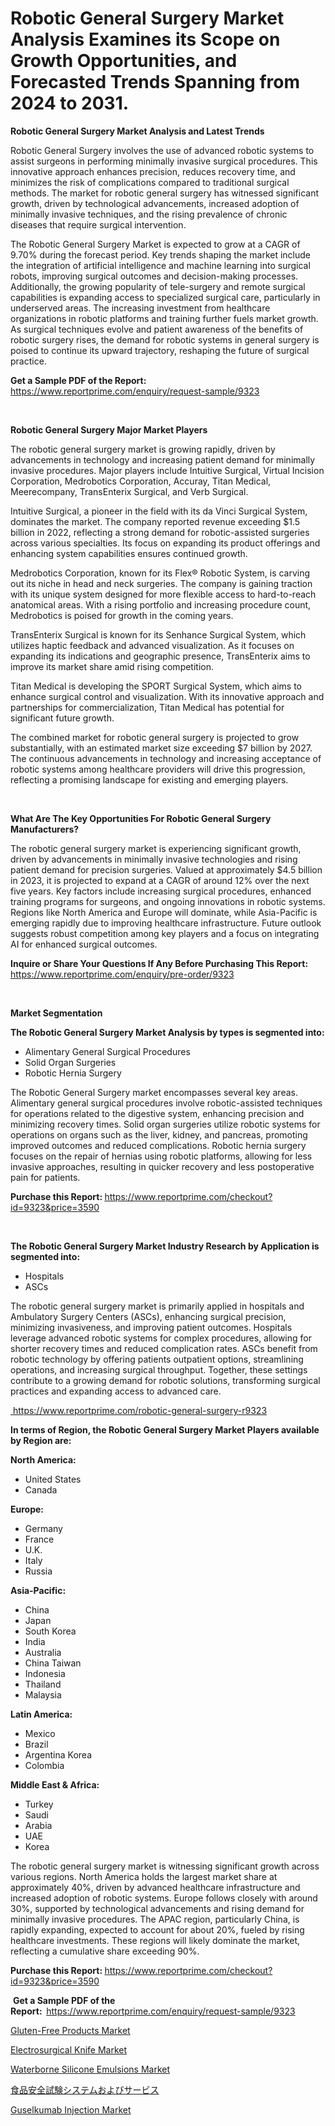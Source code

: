 <p><h1>Robotic General Surgery Market Analysis Examines its Scope on Growth Opportunities, and Forecasted Trends Spanning from 2024 to 2031.</h1></p><p><strong>Robotic General Surgery Market Analysis and Latest Trends</strong></p>
<p><p>Robotic General Surgery involves the use of advanced robotic systems to assist surgeons in performing minimally invasive surgical procedures. This innovative approach enhances precision, reduces recovery time, and minimizes the risk of complications compared to traditional surgical methods. The market for robotic general surgery has witnessed significant growth, driven by technological advancements, increased adoption of minimally invasive techniques, and the rising prevalence of chronic diseases that require surgical intervention.</p><p>The Robotic General Surgery Market is expected to grow at a CAGR of 9.70% during the forecast period. Key trends shaping the market include the integration of artificial intelligence and machine learning into surgical robots, improving surgical outcomes and decision-making processes. Additionally, the growing popularity of tele-surgery and remote surgical capabilities is expanding access to specialized surgical care, particularly in underserved areas. The increasing investment from healthcare organizations in robotic platforms and training further fuels market growth. As surgical techniques evolve and patient awareness of the benefits of robotic surgery rises, the demand for robotic systems in general surgery is poised to continue its upward trajectory, reshaping the future of surgical practice.</p></p>
<p><strong>Get a Sample PDF of the Report:&nbsp;</strong> <a href="https://www.reportprime.com/enquiry/request-sample/9323">https://www.reportprime.com/enquiry/request-sample/9323</a></p>
<p>&nbsp;</p>
<p><strong>Robotic General Surgery Major Market Players</strong></p>
<p><p>The robotic general surgery market is growing rapidly, driven by advancements in technology and increasing patient demand for minimally invasive procedures. Major players include Intuitive Surgical, Virtual Incision Corporation, Medrobotics Corporation, Accuray, Titan Medical, Meerecompany, TransEnterix Surgical, and Verb Surgical.</p><p>Intuitive Surgical, a pioneer in the field with its da Vinci Surgical System, dominates the market. The company reported revenue exceeding $1.5 billion in 2022, reflecting a strong demand for robotic-assisted surgeries across various specialties. Its focus on expanding its product offerings and enhancing system capabilities ensures continued growth.</p><p>Medrobotics Corporation, known for its Flex® Robotic System, is carving out its niche in head and neck surgeries. The company is gaining traction with its unique system designed for more flexible access to hard-to-reach anatomical areas. With a rising portfolio and increasing procedure count, Medrobotics is poised for growth in the coming years.</p><p>TransEnterix Surgical is known for its Senhance Surgical System, which utilizes haptic feedback and advanced visualization. As it focuses on expanding its indications and geographic presence, TransEnterix aims to improve its market share amid rising competition.</p><p>Titan Medical is developing the SPORT Surgical System, which aims to enhance surgical control and visualization. With its innovative approach and partnerships for commercialization, Titan Medical has potential for significant future growth.</p><p>The combined market for robotic general surgery is projected to grow substantially, with an estimated market size exceeding $7 billion by 2027. The continuous advancements in technology and increasing acceptance of robotic systems among healthcare providers will drive this progression, reflecting a promising landscape for existing and emerging players.</p></p>
<p>&nbsp;</p>
<p><strong>What Are The Key Opportunities For Robotic General Surgery Manufacturers?</strong></p>
<p><p>The robotic general surgery market is experiencing significant growth, driven by advancements in minimally invasive technologies and rising patient demand for precision surgeries. Valued at approximately $4.5 billion in 2023, it is projected to expand at a CAGR of around 12% over the next five years. Key factors include increasing surgical procedures, enhanced training programs for surgeons, and ongoing innovations in robotic systems. Regions like North America and Europe will dominate, while Asia-Pacific is emerging rapidly due to improving healthcare infrastructure. Future outlook suggests robust competition among key players and a focus on integrating AI for enhanced surgical outcomes.</p></p>
<p><strong>Inquire or Share Your Questions If Any Before Purchasing This Report:</strong> <a href="https://www.reportprime.com/enquiry/pre-order/9323">https://www.reportprime.com/enquiry/pre-order/9323</a></p>
<p>&nbsp;</p>
<p><strong>Market Segmentation</strong></p>
<p><strong>The Robotic General Surgery Market Analysis by types is segmented into:</strong></p>
<p><ul><li>Alimentary General Surgical Procedures</li><li>Solid Organ Surgeries</li><li>Robotic Hernia Surgery</li></ul></p>
<p><p>The Robotic General Surgery market encompasses several key areas. Alimentary general surgical procedures involve robotic-assisted techniques for operations related to the digestive system, enhancing precision and minimizing recovery times. Solid organ surgeries utilize robotic systems for operations on organs such as the liver, kidney, and pancreas, promoting improved outcomes and reduced complications. Robotic hernia surgery focuses on the repair of hernias using robotic platforms, allowing for less invasive approaches, resulting in quicker recovery and less postoperative pain for patients.</p></p>
<p><strong>Purchase this Report:&nbsp;</strong><a href="https://www.reportprime.com/checkout?id=9323&price=3590">https://www.reportprime.com/checkout?id=9323&price=3590</a></p>
<p>&nbsp;</p>
<p><strong>The Robotic General Surgery Market Industry Research by Application is segmented into:</strong></p>
<p><ul><li>Hospitals</li><li>ASCs</li></ul></p>
<p><p>The robotic general surgery market is primarily applied in hospitals and Ambulatory Surgery Centers (ASCs), enhancing surgical precision, minimizing invasiveness, and improving patient outcomes. Hospitals leverage advanced robotic systems for complex procedures, allowing for shorter recovery times and reduced complication rates. ASCs benefit from robotic technology by offering patients outpatient options, streamlining operations, and increasing surgical throughput. Together, these settings contribute to a growing demand for robotic solutions, transforming surgical practices and expanding access to advanced care.</p></p>
<p><a href="https://www.reportprime.com/robotic-general-surgery-r9323">&nbsp;https://www.reportprime.com/robotic-general-surgery-r9323</a></p>
<p><strong>In terms of Region, the Robotic General Surgery Market Players available by Region are:</strong></p>
<p>
    <p> <strong> North America: </strong>
        <ul>
            <li>United States</li>
            <li>Canada</li>
        </ul>
        </p> 
    <p> <strong> Europe: </strong>
        <ul>
            <li>Germany</li>
            <li>France</li>
            <li>U.K.</li>
            <li>Italy</li>
            <li>Russia</li>
        </ul>
        </p> 
    <p> <strong> Asia-Pacific: </strong>
        <ul>
            <li>China</li>
            <li>Japan</li>
            <li>South Korea</li>
            <li>India</li>
            <li>Australia</li>
            <li>China Taiwan</li>
            <li>Indonesia</li>
            <li>Thailand</li>
            <li>Malaysia</li>
        </ul>
        </p> 
    <p> <strong> Latin America: </strong>
        <ul>
            <li>Mexico</li>
            <li>Brazil</li>
            <li>Argentina Korea</li>
            <li>Colombia</li>
        </ul>
        </p> 
    <p> <strong> Middle East & Africa: </strong>
        <ul>
            <li>Turkey</li>
            <li>Saudi</li>
            <li>Arabia</li>
            <li>UAE</li>
            <li>Korea</li>
        </ul>
    </p>
    </p>
<p><p>The robotic general surgery market is witnessing significant growth across various regions. North America holds the largest market share at approximately 40%, driven by advanced healthcare infrastructure and increased adoption of robotic systems. Europe follows closely with around 30%, supported by technological advancements and rising demand for minimally invasive procedures. The APAC region, particularly China, is rapidly expanding, expected to account for about 20%, fueled by rising healthcare investments. These regions will likely dominate the market, reflecting a cumulative share exceeding 90%.</p></p>
<p><strong>Purchase this Report: </strong><a href="https://www.reportprime.com/checkout?id=9323&price=3590">https://www.reportprime.com/checkout?id=9323&price=3590</a></p>
<p>&nbsp;<strong>Get a Sample PDF of the Report:&nbsp;&nbsp;</strong><a href="https://www.reportprime.com/enquiry/request-sample/9323">https://www.reportprime.com/enquiry/request-sample/9323</a></p>
<p><strong></strong></p>
<p><p><a href="https://medium.com/@adrainratke1952/the-gluten-free-products-market-prioritizes-cost-control-and-efficiency-enhancement-1616fbe1e13e">Gluten-Free Products Market</a></p><p><a href="https://www.linkedin.com/pulse/electrosurgical-knife-market-global-regional-analysis-mjbdf?trackingId=Qh4YqzR5T8279P9Kt3DAkQ%3D%3D">Electrosurgical Knife Market</a></p><p><a href="https://issuu.com/reportprime-2/docs/waterborne-silicone-emulsions-marke_5784386212a123">Waterborne Silicone Emulsions Market</a></p><p><a href="https://medium.com/@mares423/food-safety-testing-systems-and-services-market-%E3%81%AF-%E3%82%B3%E3%82%B9%E3%83%88%E7%AE%A1%E7%90%86%E3%81%A8%E5%8A%B9%E7%8E%87%E5%90%91%E4%B8%8A%E3%82%92%E5%84%AA%E5%85%88%E3%81%97%E3%81%BE%E3%81%99-3d72cccd2ef1">食品安全試験システムおよびサービス</a></p><p><a href="https://www.linkedin.com/pulse/guselkumab-injection-market-research-report-includes-analysis-zay5e?trackingId=fe3Sa%2B8uRRmivL9HXaXrBw%3D%3D">Guselkumab Injection Market</a></p></p>